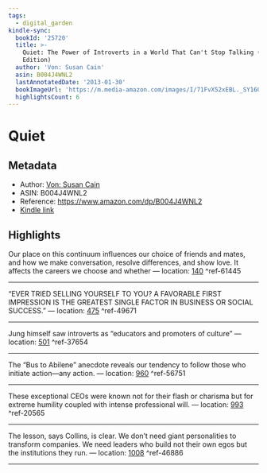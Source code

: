 ```yaml
---
tags:
  - digital_garden
kindle-sync:
  bookId: '25720'
  title: >-
    Quiet: The Power of Introverts in a World That Can't Stop Talking (English
    Edition)
  author: 'Von: Susan Cain'
  asin: B004J4WNL2
  lastAnnotatedDate: '2013-01-30'
  bookImageUrl: 'https://m.media-amazon.com/images/I/71FvX52xEBL._SY160.jpg'
  highlightsCount: 6
---
```

# Quiet
## Metadata
* Author: [Von: Susan Cain](https://www.amazon.comundefined)
* ASIN: B004J4WNL2
* Reference: https://www.amazon.com/dp/B004J4WNL2
* [Kindle link](kindle://book?action=open&asin=B004J4WNL2)

## Highlights
Our place on this continuum influences our choice of friends and mates, and how we make conversation, resolve differences, and show love. It affects the careers we choose and whether — location: [140](kindle://book?action=open&asin=B004J4WNL2&location=140) ^ref-61445

---
“EVER TRIED SELLING YOURSELF TO YOU? A FAVORABLE FIRST IMPRESSION IS THE GREATEST SINGLE FACTOR IN BUSINESS OR SOCIAL SUCCESS.” — location: [475](kindle://book?action=open&asin=B004J4WNL2&location=475) ^ref-49671

---
Jung himself saw introverts as “educators and promoters of culture” — location: [501](kindle://book?action=open&asin=B004J4WNL2&location=501) ^ref-37654

---
The “Bus to Abilene” anecdote reveals our tendency to follow those who initiate action—any action. — location: [960](kindle://book?action=open&asin=B004J4WNL2&location=960) ^ref-56751

---
These exceptional CEOs were known not for their flash or charisma but for extreme humility coupled with intense professional will. — location: [993](kindle://book?action=open&asin=B004J4WNL2&location=993) ^ref-20565

---
The lesson, says Collins, is clear. We don’t need giant personalities to transform companies. We need leaders who build not their own egos but the institutions they run. — location: [1008](kindle://book?action=open&asin=B004J4WNL2&location=1008) ^ref-46886

---
